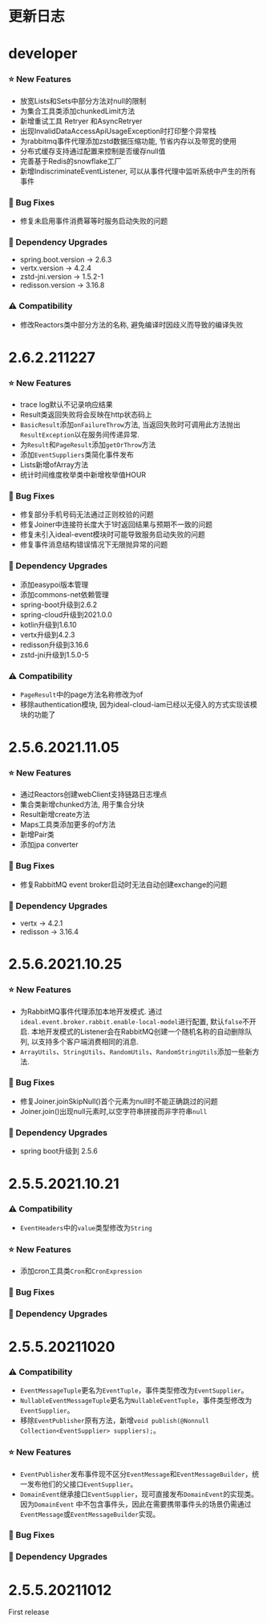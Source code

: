 <h1>更新日志</h1>

# developer

### ⭐ New Features

- 放宽Lists和Sets中部分方法对null的限制
- 为集合工具类添加chunkedLimit方法
- 新增重试工具 Retryer 和AsyncRetryer
- 出现InvalidDataAccessApiUsageException时打印整个异常栈
- 为rabbitmq事件代理添加zstd数据压缩功能, 节省内存以及带宽的使用
- 分布式缓存支持通过配置来控制是否缓存null值
- 完善基于Redis的snowflake工厂
- 新增IndiscriminateEventListener, 可以从事件代理中监听系统中产生的所有事件

### 🐞 Bug Fixes

- 修复未启用事件消费幂等时服务启动失败的问题

### 🔨 Dependency Upgrades

- spring.boot.version -> 2.6.3
- vertx.version -> 4.2.4
- zstd-jni.version -> 1.5.2-1
- redisson.version -> 3.16.8

### ⚠️ Compatibility

- 修改Reactors类中部分方法的名称, 避免编译时因歧义而导致的编译失败

# 2.6.2.211227

### ⭐ New Features

- trace log默认不记录响应结果
- Result类返回失败将会反映在http状态码上
- `BasicResult`添加`onFailureThrow`方法, 当返回失败时可调用此方法抛出`ResultException`以在服务间传递异常.
- 为`Result`和`PageResult`添加`getOrThrow`方法
- 添加`EventSuppliers`类简化事件发布
- Lists新增ofArray方法
- 统计时间维度枚举类中新增枚举值HOUR

### 🐞 Bug Fixes

- 修复部分手机号码无法通过正则校验的问题
- 修复Joiner中连接符长度大于1时返回结果与预期不一致的问题
- 修复未引入ideal-event模块时可能导致服务启动失败的问题
- 修复事件消息结构错误情况下无限抛异常的问题

### 🔨 Dependency Upgrades

- 添加easypoi版本管理
- 添加commons-net依赖管理
- spring-boot升级到2.6.2
- spring-cloud升级到2021.0.0
- kotlin升级到1.6.10
- vertx升级到4.2.3
- redisson升级到3.16.6
- zstd-jni升级到1.5.0-5

### ⚠️ Compatibility

- `PageResult`中的page方法名称修改为of
- 移除authentication模块, 因为ideal-cloud-iam已经以无侵入的方式实现该模块的功能了

# 2.5.6.2021.11.05

### ⭐ New Features

- 通过Reactors创建webClient支持链路日志埋点
- 集合类新增chunked方法, 用于集合分块
- Result新增create方法
- Maps工具类添加更多的of方法
- 新增Pair类
- 添加jpa converter

### 🐞 Bug Fixes

- 修复RabbitMQ event broker启动时无法自动创建exchange的问题

### 🔨 Dependency Upgrades

- vertx -> 4.2.1
- redisson -> 3.16.4

# 2.5.6.2021.10.25

### ⭐ New Features

- 为RabbitMQ事件代理添加本地开发模式. 通过`ideal.event.broker.rabbit.enable-local-model`进行配置, 默认`false`不开启.
  本地开发模式的Listener会在RabbitMQ创建一个随机名称的自动删除队列, 以支持多个客户端消费相同的消息.
- `ArrayUtils`、`StringUtils`、`RandomUtils`、`RandomStringUtils`添加一些新方法.

### 🐞 Bug Fixes

- 修复Joiner.joinSkipNull()首个元素为null时不能正确跳过的问题
- Joiner.join()出现null元素时,以空字符串拼接而非字符串`null`

### 🔨 Dependency Upgrades

- spring boot升级到 2.5.6

# 2.5.5.2021.10.21

### ⚠️ Compatibility

- `EventHeaders`中的`value`类型修改为`String`

### ⭐ New Features

- 添加cron工具类`Cron`和`CronExpression`

### 🐞 Bug Fixes

### 🔨 Dependency Upgrades

# 2.5.5.20211020

### ⚠️ Compatibility

- `EventMessageTuple`更名为`EventTuple`，事件类型修改为`EventSupplier`。
- `NullableEventMessageTuple`更名为`NullableEventTuple`，事件类型修改为`EventSupplier`。
- 移除`EventPublisher`原有方法，新增`void publish(@Nonnull Collection<EventSupplier> suppliers);`。

### ⭐ New Features

- `EventPublisher`发布事件现不区分`EventMessage`和`EventMessageBuilder`，统一发布他们的父接口`EventSupplier`。
- `DomainEvent`继承接口`EventSupplier`，现可直接发布`DomainEvent`的实现类。因为`DomainEvent`
  中不包含事件头，因此在需要携带事件头的场景仍需通过`EventMessage`或`EventMessageBuilder`实现。

### 🐞 Bug Fixes

### 🔨 Dependency Upgrades

# 2.5.5.20211012

First release

